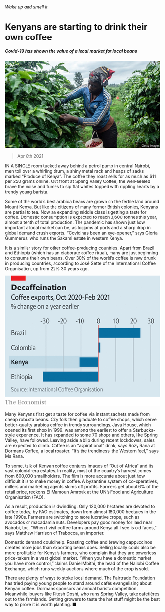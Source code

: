 ###### Wake up and smell it

# Kenyans are starting to drink their own coffee 

##### Covid-19 has shown the value of a local market for local beans 

![image](images/20210410_map502.jpg) 

> Apr 8th 2021 

IN A SINGLE room tucked away behind a petrol pump in central Nairobi, men toil over a whirling drum, a shiny metal rack and heaps of sacks marked “Produce of Kenya”. The coffee they roast sells for as much as $11 per 250 grams online. Out front at Spring Valley Coffee, the well-heeled brave the noise and fumes to sip flat whites topped with rippling hearts by a trendy young barista.

Some of the world’s best arabica beans are grown on the fertile land around Mount Kenya. But like the citizens of many former British colonies, Kenyans are partial to tea. Now an expanding middle class is getting a taste for coffee. Domestic consumption is expected to reach 3,600 tonnes this year, almost a tenth of total production. The pandemic has shown just how important a local market can be, as logjams at ports and a sharp drop in global demand crush exports. “Covid has been an eye-opener,” says Gloria Gummerus, who runs the Sakami estate in western Kenya.


It is a similar story for other coffee-producing countries. Apart from Brazil and Ethiopia (which has an elaborate coffee ritual), many are just beginning to consume their own beans. Over 30% of the world’s coffee is now drunk in producing countries, according to José Sette of the International Coffee Organisation, up from 22% 30 years ago.

![image](images/20210410_MAC442.png) 


Many Kenyans first get a taste for coffee via instant sachets made from cheap robusta beans. City folk then graduate to coffee shops, which serve better-quality arabica coffee in trendy surroundings. Java House, which opened its first shop in 1999, was among the earliest to offer a Starbucks-style experience. It has expanded to some 70 shops and others, like Spring Valley, have followed. Leaving aside a blip during recent lockdowns, sales are expected to climb. Coffee is an “aspirational” drink, says Rozy Rana at Dormans Coffee, a local roaster. “It’s the trendiness, the Western feel,” says Ms Rana.

To some, talk of Kenyan coffee conjures images of “Out of Africa” and its vast colonial-era estates. In reality, most of the country’s harvest comes from 600,000 smallholders. The film is more accurate about just how difficult it is to make money in coffee. A byzantine system of co-operatives, millers and marketing agents skims off profits. Farmers get about 6% of the retail price, reckons El Mamoun Amrouk at the UN’s Food and Agriculture Organisation (FAO).

As a result, production is dwindling. Only 120,000 hectares are devoted to coffee today, by FAO estimates, down from almost 180,000 hectares in the late 1990s. Farmers are switching to more lucrative crops, such as avocados or macadamia nuts. Developers pay good money for land near Nairobi, too. “When I visit coffee farms around Kenya all I see is old faces,” says Matthew Harrison of Trabocca, an importer.

Domestic demand could help. Roasting coffee and brewing cappuccinos creates more jobs than exporting beans does. Selling locally could also be more profitable for Kenya’s farmers, who complain that they are powerless price-takers in a vast global market. “When you have a domestic market you have more control,” claims Daniel Mbithi, the head of the Nairobi Coffee Exchange, which runs weekly auctions where much of the crop is sold.

There are plenty of ways to stoke local demand. The Fairtrade Foundation has tried paying young people to stand around cafés evangelising about Kenyan coffee. Dormans sponsors an annual barista competition. Meanwhile, buyers like Ritesh Doshi, who runs Spring Valley, take cafetières out to the farmlands. Getting growers to taste the hot stuff might be the best way to prove it is worth planting. ■

